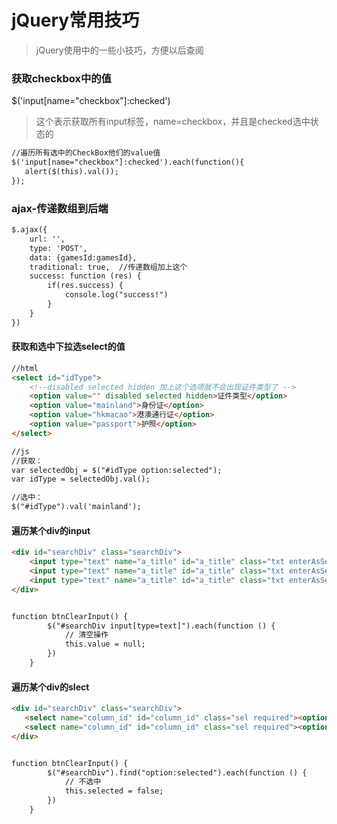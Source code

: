 # jQuery常用技巧

> jQuery使用中的一些小技巧，方便以后查阅

### 获取checkbox中的值
 $('input[name="checkbox"]:checked')
 > 这个表示获取所有input标签，name=checkbox，并且是checked选中状态的
 ```html
 //遍历所有选中的CheckBox他们的value值
 $('input[name="checkbox"]:checked').each(function(){
    alert($(this).val());
});
 ```

 ### ajax-传递数组到后端
```html
$.ajax({
    url: '',
    type: 'POST',
    data: {gamesId:gamesId},
    traditional: true,  //传递数组加上这个
    success: function (res) {
        if(res.success) {
            console.log("success!")
        }
    }
})
```

#### 获取和选中下拉选select的值
```html
//html
<select id="idType">
    <!--disabled selected hidden 加上这个选项就不会出现证件类型了 -->
    <option value="" disabled selected hidden>证件类型</option>
    <option value="mainland">身份证</option>
    <option value="hkmacao">港澳通行证</option>
    <option value="passport">护照</option>
</select>

//js
//获取：
var selectedObj = $("#idType option:selected");
var idType = selectedObj.val();

//选中：
$("#idType").val('mainland');
```

#### 遍历某个div的input

```html
<div id="searchDiv" class="searchDiv">
    <input type="text" name="a_title" id="a_title" class="txt enterAsSearch" />
    <input type="text" name="a_title" id="a_title" class="txt enterAsSearch" />
    <input type="text" name="a_title" id="a_title" class="txt enterAsSearch" />
</div>


function btnClearInput() {
        $("#searchDiv input[type=text]").each(function () {
            // 清空操作 
            this.value = null;
        })
    }
```

#### 遍历某个div的slect

```html
<div id="searchDiv" class="searchDiv">
   <select name="column_id" id="column_id" class="sel required"><option value="">请选择...</option></select>
   <select name="column_id" id="column_id" class="sel required"><option value="">请选择...</option></select>
</div>


function btnClearInput() {
        $("#searchDiv").find("option:selected").each(function () {
            // 不选中
			this.selected = false;
        })
    }
```